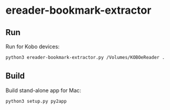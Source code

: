 ereader-bookmark-extractor
==========================
Run
---
Run for Kobo devices:

```bash
python3 ereader-bookmark-extractor.py /Volumes/KOBOeReader .
```

Build
-----
Build stand-alone app for Mac:

```bash
python3 setup.py py2app
```
